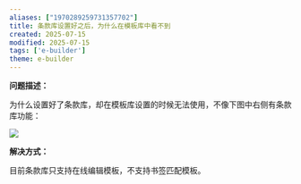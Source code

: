 ```yaml
---
aliases: ["1970289259731357702"]
title: 条款库设置好之后，为什么在模板库中看不到
created: 2025-07-15
modified: 2025-07-15
tags: ['e-builder']
theme: e-builder
---
```


**问题描述：**

为什么设置好了条款库，却在模板库设置的时候无法使用，不像下图中右侧有条款库功能：

![](4873d78eec47701926b17c47b16a6a34.jpg)

**解决方式：**

目前条款库只支持在线编辑模板，不支持书签匹配模板。